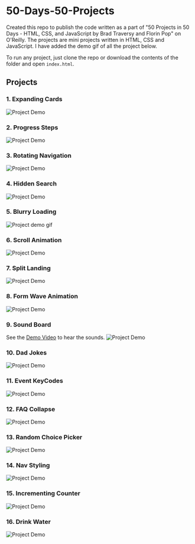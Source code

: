 # 50-Days-50-Projects
Created this repo to publish the code written as a part of "50 Projects in 50 Days - HTML, CSS, and JavaScript by Brad Traversy and Florin Pop" on O'Reilly. The projects are mini projects written in HTML, CSS and JavaScript. I have added the demo gif of all the project below. 

To run any project, just clone the repo or download the contents of the folder and open `index.html`.

## Projects

### 1. Expanding Cards
![Project Demo](https://github.com/milan-vishnoi/50-Days-50-Projects/blob/main/1.%20Expanding%20Cards/project_demo.gif)

### 2. Progress Steps
![Project Demo](https://github.com/milan-vishnoi/50-Days-50-Projects/blob/main/2.%20Progress%20Steps/demo.gif)

### 3. Rotating Navigation
![Project Demo](https://github.com/milan-vishnoi/50-Days-50-Projects/blob/main/3.%20Rotating%20Navigation/demo.gif)

### 4. Hidden Search
![Project Demo](https://github.com/milan-vishnoi/50-Days-50-Projects/blob/main/4.%20Hidden%20Search/demo.gif)

### 5. Blurry Loading
![Project demo gif](https://github.com/milan-vishnoi/50-Days-50-Projects/blob/main/5.%20Blurry%20Loading/demo.gif)

### 6. Scroll Animation
![Project Demo](https://github.com/milan-vishnoi/50-Days-50-Projects/blob/main/6.%20Scroll%20Animation/demo.gif)

### 7. Split Landing
![Project Demo](https://github.com/milan-vishnoi/50-Days-50-Projects/blob/main/7.%20Split%20Landing/demo.gif)

### 8. Form Wave Animation
![Project Demo](https://github.com/milan-vishnoi/50-Days-50-Projects/blob/main/8.%20Form%20Wave%20Animation/demo.gif)

### 9. Sound Board
See the [Demo Video](https://github.com/milan-vishnoi/50-Days-50-Projects/blob/main/9.%20Sound%20Board/demo.mp4) to hear the sounds.
![Project Demo](https://github.com/milan-vishnoi/50-Days-50-Projects/blob/main/9.%20Sound%20Board/demo.gif)

### 10. Dad Jokes
![Project Demo](https://github.com/milan-vishnoi/50-Days-50-Projects/blob/main/10.%20Dad%20Jokes/demo.gif)

### 11. Event KeyCodes
![Project Demo](https://github.com/milan-vishnoi/50-Days-50-Projects/blob/main/11.%20Event%20KeyCodes/demo.gif)

### 12. FAQ Collapse
![Project Demo](https://github.com/milan-vishnoi/50-Days-50-Projects/blob/main/12.%20FAQ%20Collapse/demo.gif)

### 13. Random Choice Picker
![Project Demo](https://github.com/milan-vishnoi/50-Days-50-Projects/blob/main/13.%20Random%20Choice%20Picker/demo.gif)

### 14. Nav Styling
![Project Demo](https://github.com/milan-vishnoi/50-Days-50-Projects/blob/main/14.%20Nav%20Styling/demo.gif)

### 15. Incrementing Counter
![Project Demo](https://github.com/milan-vishnoi/50-Days-50-Projects/blob/main/15.%20Incrementing%20Counter/demo.gif)

### 16. Drink Water
![Project Demo](https://github.com/milan-vishnoi/50-Days-50-Projects/blob/main/16.%20Drink%20Water/demo.gif)
